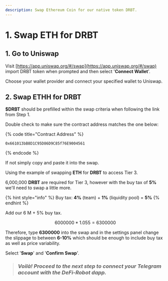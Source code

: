 ```yaml
---
description: Swap Ethereum Coin for our native token DRBT.
---
```


# 1. Swap ETH for DRBT

## 1. Go to Uniswap

Visit [https://app.uniswap.org/#/swap](https://app.uniswap.org/#/swap) import DRBT token when prompted and then select '**Connect Wallet**'.

Choose your wallet provider and connect your specified wallet to Uniswap.

## 2. Swap ETHH for DRBT

**$DRBT** should be prefilled within the swap criteria when following the link from Step 1.&#x20;

Double check to make sure the contract address matches the one below:

{% code title="Contract Address" %}
```solidity
0x661013bB8D1C95D86D9C85f76E9004561
```
{% endcode %}

If not simply copy and paste it into the swap.

Using the example of swapping **ETH** for **DRBT** to access Tier 3.

6,000,000 **DRBT** are required for Tier 3, however with the buy tax of **5%** we'll need to swap a little  more.

{% hint style="info" %}
Buy tax: **4%** (team) + **1%** (liquidity pool) = **5%**
{% endhint %}

Add our 6 M + 5% buy tax.

$$6000000 * 1.05 5 = 6300000$$

Therefore, type **6300000** into the swap and in the settings panel change the slippage to between **6-10%** which should be enough to include buy tax as well as price variability.

Select '**Swap**' and '**Confirm Swap**'.

> ### _**Voilà! Proceed to the next step to connect your Telegram account with the DeFi-Robot dapp.**_
